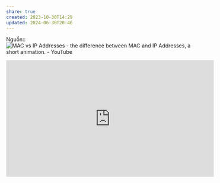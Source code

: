 ```yaml
---
share: true
created: 2023-10-30T14:29
updated: 2024-06-30T20:46
---
```

Nguồn:: ![MAC vs IP Addresses - the difference between MAC and IP Addresses, a short animation. - YouTube](https://www.youtube.com/watch?v=szwqC6iI_sE&feature=youtu.be)

<iframe width="560" height="315" src="https://www.youtube.com/embed/TIiQiw7fpsU?si=Gr94VH4fdGYf9UKl" title="YouTube video player" frameborder="0" allow="accelerometer; autoplay; clipboard-write; encrypted-media; gyroscope; picture-in-picture; web-share" referrerpolicy="strict-origin-when-cross-origin" allowfullscreen></iframe>
